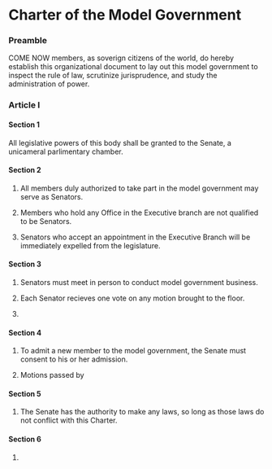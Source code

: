 # Charter of the Model Government

### Preamble

COME NOW members, as soverign citizens of the world, do hereby establish this organizational document to lay out this model government to inspect the rule of law, scrutinize jurisprudence, and study the administration of power.

### Article I

#### Section 1

All legislative powers of this body shall be granted to the Senate, a unicameral parlimentary chamber.

#### Section 2

1. All members duly authorized to take part in the model government may serve as Senators.

2. Members who hold any Office in the Executive branch are not qualified to be Senators.

3. Senators who accept an appointment in the Executive Branch will be immediately expelled from the legislature.

#### Section 3

1. Senators must meet in person to conduct model government business.

2. Each Senator recieves one vote on any motion brought to the floor.

3. 

#### Section 4

1. To admit a new member to the model government, the Senate must consent to his or her admission.

2. Motions passed by

#### Section 5

1. The Senate has the authority to make any laws, so long as those laws do not conflict with this Charter.

#### Section 6

1. 
